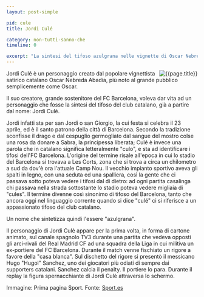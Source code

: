 ```yaml
---
layout: post-simple

pid: cule
title: Jordi Culé

category: non-tutti-sanno-che
timeline: 0

excerpt: "La sintesi del tifoso azulgrana nelle vignette di Oscar Nebreda Abadía"
---
```

<img class="responsive-img border margin-1em w40" src="{{site.baseurl}}/assets/pics/{{page.pid}}/jordi_cule.jpg" alt="{{page.title}}" align="right">
Jordi Culé è un personaggio creato dal popolare vignettista satirico catalano Oscar Nebreda Abadía, più noto al grande pubblico semplicemente come Oscar.

  Il suo creatore, grande sostenitore del FC Barcelona, voleva 
  dar vita ad un personaggio che fosse la sintesi del tifoso del 
  club catalano, già a partire dal nome: Jordi Culé.

  Jordi infatti sta per san Jordi o san Giorgio, la cui festa si celebra il 23 aprile, ed è il santo patrono della città di 
  Barcelona. Secondo la tradizione sconfisse il drago e dal 
  cespuglio germogliato dal sangue del mostro colse una rosa 
  da donare a Sabra, la principessa liberata; Culé è invece una parola che in catalano significa letteralmente
  "culo", e sta ad identificare i tifosi dell'FC Barcelona. 
  L'origine del termine risale all'epoca in cui lo stadio del Barcelona si trovava a Les Corts, zona che si trova a circa un 
  chilometro a sud da dov'è ora l'attuale Camp Nou. Il vecchio 
  impianto sportivo aveva gli spalti in legno, con una seduta 
  ed una spalliera, così la gente che ci passava sotto poteva 
  vedere i tifosi dal di dietro: ad ogni partita casalinga chi
  passava nella strada sottostante lo stadio poteva vedere migliaia di "cules". Il termine divenne così sinonimo di tifoso del Barcelona, tanto che ancora oggi nel linguaggio corrente quando si dice "culé" ci si riferisce a un appassionato tifoso del club catalano.

Un nome che sintetizza quindi l'essere "azulgrana".

Il personaggio di Jordi Culè appare per la prima volta, in forma di cartone animato, sul canale spagnolo TV3 durante una partita che vedeva opposti gli arci-rivali del Real Madrid CF ad una squadra della Liga in cui militiva un ex-portiere del FC Barcelona. Durante il match venne fischiato un rigore a favore della "casa blanca". Sul dischetto del rigore si presentò il messicano Hugo "Hugol" Sanchez, uno dei giocatori più odiati di sempre dai supporters catalani. Sanchez calcia il penalty. Il portiere lo para. Durante il replay la figura spernacchiante di Jordi Culè attraversa lo schermo.

<div class="post-disclaimer">
Immagine: Prima pagina Sport. Fonte: <a href="http://www.sport.es/es/noticias/barca/historia-jordi-cule-pronostico-para-2013-este-ano-doblete-2349122" target="_blank">Sport.es</a>
</div>